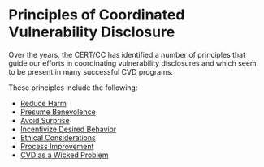 # Principles of Coordinated Vulnerability Disclosure 

Over the years, the CERT/CC has identified a number of principles that guide our efforts in coordinating vulnerability disclosures and which
seem to be present in many successful CVD programs. 

These principles include the following:

<div class="grid cards" markdown>

- [Reduce Harm](reduce_harm)
- [Presume Benevolence](presume_benevolence)
- [Avoid Surprise](avoid_surprise)
- [Incentivize Desired Behavior](incentivize_behavior)
- [Ethical Considerations](ethics)
- [Process Improvement](process_improvement)
- [CVD as a Wicked Problem](wicked_problem)

</div>    
